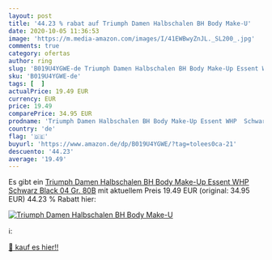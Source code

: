 ```yaml
---
layout: post
title: '44.23 % rabat auf Triumph Damen Halbschalen BH Body Make-U'
date: 2020-10-05 11:36:53
image: 'https://m.media-amazon.com/images/I/41EWBwyZnJL._SL200_.jpg'
comments: true
category: ofertas
author: ring
slug: 'B019U4YGWE-de Triumph Damen Halbschalen BH Body Make-Up Essent WHP...'
sku: 'B019U4YGWE-de'
tags: [  ]
actualPrice: 19.49 EUR
currency: EUR
price: 19.49
comparePrice: 34.95 EUR
prodname: 'Triumph Damen Halbschalen BH Body Make-Up Essent WHP  Schwarz  Black 04   Gr. 80B'
country: 'de'
flag: '🇩🇪'
buyurl: 'https://www.amazon.de/dp/B019U4YGWE/?tag=tolees0ca-21'
descuento: '44.23'
average: '19.49'
---
```


Es gibt ein [Triumph Damen Halbschalen BH Body Make-Up Essent WHP  Schwarz  Black 04   Gr. 80B](https://www.amazon.de/dp/B019U4YGWE/?tag=tolees0ca-21) mit aktuellem Preis 19.49 EUR (original: 34.95 EUR) 44.23 % Rabatt hier:

[![Triumph Damen Halbschalen BH Body Make-U](https://m.media-amazon.com/images/I/41EWBwyZnJL._SL200_.jpg)](https://www.amazon.de/dp/B019U4YGWE/?tag=tolees0ca-21)

ℹ️:


[🛒 kauf es hier!!](https://www.amazon.de/dp/B019U4YGWE/?tag=tolees0ca-21)
